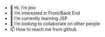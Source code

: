 - 👋 Hi, I’m jino
- 👀 I’m interested in Front/Back End
- 🌱 I’m currently learning JSP
- 💞️ I’m looking to collaborate on other people
- 📫 How to reach me from github

<!---
jiho422/jiho422 is a ✨ special ✨ repository because its `README.md` (this file) appears on your GitHub profile.
You can click the Preview link to take a look at your changes.
--->
